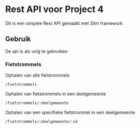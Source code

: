 # Rest API voor Project 4
Dit is een simpele Rest API gemaakt met Slim framework

## Gebruik
De api is als volg te gebruiken

### Fietstrommels
Ophalen van alle fietstrommels
```
/fietstrommels
```
Ophalen van fietstrommels in een deelgemeente
```
/fietstrommels/:deelgemeente
```
Ophalen van een specifieke fietstrommel in een deelgemeente
```
/fietstrommels/:deelgemeente/:id
```
